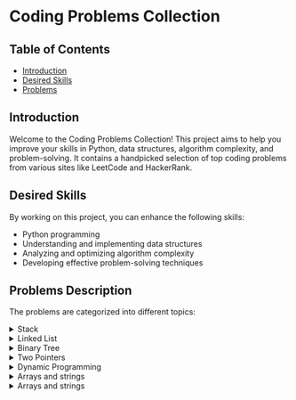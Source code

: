 # Coding Problems Collection

## Table of Contents
- [Introduction](#introduction)
- [Desired Skills](#desired-skills)
- [Problems](#problems)

## Introduction

Welcome to the Coding Problems Collection! This project aims to help you improve your skills in Python, data structures, algorithm complexity, and problem-solving. It contains a handpicked selection of top coding problems from various sites like LeetCode and HackerRank.

## Desired Skills

By working on this project, you can enhance the following skills:
- Python programming
- Understanding and implementing data structures
- Analyzing and optimizing algorithm complexity
- Developing effective problem-solving techniques

## Problems Description

The problems are categorized into different topics:

<details>
  <summary>Stack</summary>

  - [Removing Stars From a String](https://leetcode.com/problems/removing-stars-from-a-string/?envType=study-plan-v2&envId=leetcode-75)
  - [Asteroid Collision](https://leetcode.com/problems/asteroid-collision/?envType=study-plan-v2&envId=leetcode-75)
  - [Decode string](https://leetcode.com/problems/decode-string/?envType=study-plan-v2&envId=leetcode-75)
  
</details>

<details>
  <summary>Linked List</summary>

  - [Delete Middle Node of a Linked List](https://leetcode.com/problems/delete-the-middle-node-of-a-linked-list/?envType=study-plan-v2&envId=leetcode-75)
  - [Odd Even Linked List](https://leetcode.com/problems/odd-even-linked-list/?envType=study-plan-v2&envId=leetcode-75)
  - [Reverse Linked List](https://leetcode.com/problems/reverse-linked-list/?envType=study-plan-v2&envId=leetcode-75)
  - [Maximum Twin Sum of a Linked List](https://leetcode.com/problems/maximum-twin-sum-of-a-linked-list/?envType=study-plan-v2&envId=leetcode-75)
  
</details>

<details>
  <summary>Binary Tree</summary>

  - [Maximum Depth of Binary Tree](https://leetcode.com/problems/maximum-depth-of-binary-tree/?envType=study-plan-v2&envId=leetcode-75)
  - [Leaf-Similar Trees](https://leetcode.com/problems/leaf-similar-trees/?envType=study-plan-v2&envId=leetcode-75)
  - [Count Good Nodes in Binary Tree](https://leetcode.com/problems/count-good-nodes-in-binary-tree/?envType=study-plan-v2&envId=leetcode-75)
  
</details>

<details>
  <summary>Two Pointers</summary>

  - [Move Zeros](https://leetcode.com/problems/move-zeroes/?envType=study-plan-v2&envId=leetcode-75)
  - [Is Subsequence](https://leetcode.com/problems/is-subsequence/?envType=study-plan-v2&envId=leetcode-75)
  - [Max Number of K-Sum Pairs](https://leetcode.com/problems/max-number-of-k-sum-pairs/?envType=study-plan-v2&envId=leetcode-75)
  
</details>

<details>
  <summary>Dynamic Programming</summary>

  - [N-th Tribonacci Numbe](https://leetcode.com/problems/n-th-tribonacci-number/?envType=study-plan-v2&envId=leetcode-75)
  - [Min Cost Climbing Stairs](https://leetcode.com/problems/min-cost-climbing-stairs/?envType=study-plan-v2&envId=leetcode-75)
  - [House Rober](https://leetcode.com/problems/house-robber/?envType=study-plan-v2&envId=leetcode-75)
  - [Unique Paths](https://leetcode.com/problems/unique-paths/?envType=study-plan-v2&envId=leetcode-75)
  
</details>

<details>
  <summary>Arrays and strings</summary>

  - [Can Place Flowers](https://leetcode.com/problems/can-place-flowers/?envType=study-plan-v2&envId=leetcode-75)
  - [Reverse Vowels of a String](https://leetcode.com/problems/reverse-vowels-of-a-string/?envType=study-plan-v2&envId=leetcode-75)
  - [Product of Array Except Self](https://leetcode.com/problems/product-of-array-except-self/?envType=study-plan-v2&envId=leetcode-75)
  - [Merge Strings Alternately](https://leetcode.com/problems/merge-strings-alternately/?envType=study-plan-v2&envId=leetcode-75)
  
</details>

<details>
  <summary>Arrays and strings</summary>

  - [Keys and Rooms](https://leetcode.com/problems/keys-and-rooms/?envType=study-plan-v2&envId=leetcode-75)
  
</details>

</details>
